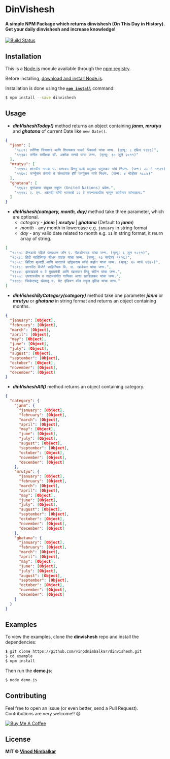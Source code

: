 # DinVishesh

#### A simple NPM Package which returns dinvishesh (On This Day in History). Get your daily dinvishesh and increase knowledge!
[![Build Status](https://travis-ci.org/vinodnimbalkar/dinvishesh.svg?branch=master)](https://travis-ci.org/vinodnimbalkar/dinvishesh)

## Installation

This is a [Node.js](https://nodejs.org/en/) module available through the
[npm registry](https://www.npmjs.com/).

Before installing, [download and install Node.js](https://nodejs.org/en/download/).

Installation is done using the
**[`npm install`](https://docs.npmjs.com/getting-started/installing-npm-packages-locally)** command:

```bash
$ npm install --save dinvishesh
```

## Usage

- **_dinVisheshToday()_** method returns an object containing **_janm_**, **_mrutyu_** and **_ghatana_** of current Date like `new Date()`.

```json
{
  "janm": [
    "१८८१: स्पॅनिश चित्रकार आणि शिल्पकार पाब्लो पिकासो यांचा जन्म. (मृत्यू: ८ एप्रिल १९७३)",
    "१९३७: संगीत समीक्षक डॉ. अशोक रानडे यांचा जन्म. (मृत्यू: ३० जुलै २०११)"
  ],
  "mrutyu": [
    "१९५५: शास्त्रीय गायक पं. दत्तात्रय विष्णू ऊर्फ बापूराव पलुसकर यांचे निधन. (जन्म: २८ मे १९२१)",
    "१९६०: फर्ग्युसन कंपनी चे संस्थापक हॅरी फर्ग्युसन यांचे निधन. (जन्म: ४ नोव्हेंबर १८८४)"
  ],
  "ghatana": [
    "१९६२: युगांडाचा संयुक्त राष्ट्रांत (United Nations) प्रवेश.",
    "१९९४: ए. एम. अहमदी यांनी भारताचे २६ वे सरन्यायाधीश म्हणुन कार्यभार सांभाळला."
  ]
}
```

- **_dinVishesh(category, month, day)_** method take three parameter, which are optional.
  - _category_ - **_janm_** | **_mrutyu_** | **_ghatana_** (Default to **_janm_**)
  - _month_ - any month in lowercase e.g. `january` in string format
  - _day_ - any valid date related to month e.g. `11` in string format, it reurn array of string.

```json
[
  "१८१५: कॅनडाचे पहिले पंतप्रधान जॉन ए. मॅकडोनाल्ड यांचा जन्म. (मृत्यू: ६ जून १८९१)",
  "१८५८: हिंदी साहित्यिक श्रीधर पाठक यांचा जन्म. (मृत्यू: १३ सप्टेंबर १९२६)",
  "१८५९: ब्रिटिश मुत्सद्दी आणि भारताचे व्हॉइसराय लॉर्ड कर्झन यांचा जन्म. (मृत्यू: २० मार्च १९२५)",
  "१८९८: ज्ञानपीठ विजेते साहित्यिक वि. स. खांडेकर यांचा जन्म.",
  "१९४४: झारखंडचे ७ वे मुख्यमंत्री आणि खासदार शिबू सोरेन यांचा जन्म.",
  "१९५५: उपशास्त्रीय व नाट्यसंगीत गायिका आशा खाडिलकर यांचा जन्म.",
  "१९७३: क्रिकेटपटू खेळाडू द. ग्रेट इंडियन वॉल राहुल द्रविड यांचा जन्म."
]
```

- **_dinVisheshByCategory(category)_** method take one parameter **_janm_** or **_mrutyu_** or **_ghatana_** in string format and returns an object containing months.

```json
{
  "january": [Object],
  "february": [Object],
  "march": [Object],
  "april": [Object],
  "may": [Object],
  "june": [Object],
  "july": [Object],
  "august": [Object],
  "september": [Object],
  "october": [Object],
  "november": [Object],
  "december": [Object]
}
```

- **_dinVisheshAll()_** method returns an object containing category.

```json
{
  "category": {
    "janm": {
      "january": [Object],
      "february": [Object],
      "march": [Object],
      "april": [Object],
      "may": [Object],
      "june": [Object],
      "july": [Object],
      "august": [Object],
      "september": [Object],
      "october": [Object],
      "november": [Object],
      "december": [Object]
    },
    "mrutyu": {
      "january": [Object],
      "february": [Object],
      "march": [Object],
      "april": [Object],
      "may": [Object],
      "june": [Object],
      "july": [Object],
      "august": [Object],
      "september": [Object],
      "october": [Object],
      "november": [Object],
      "december": [Object]
    },
    "ghatana": {
      "january": [Object],
      "february": [Object],
      "march": [Object],
      "april": [Object],
      "may": [Object],
      "june": [Object],
      "july": [Object],
      "august": [Object],
      "september": [Object],
      "october": [Object],
      "november": [Object],
      "december": [Object]
    }
  }
}
```

## Examples

To view the examples, clone the **dinvishesh** repo and install the dependencies:

```bash
$ git clone https://github.com/vinodnimbalkar/dinvishesh.git
$ cd example
$ npm install
```

Then run the **demo.js**:

```bash
$ node demo.js
```

## Contributing

Feel free to open an issue (or even better, send a Pull Request). Contributions are very welcome!! 😄

<a href="https://www.buymeacoffee.com/vinodnimbalkar" target="_blank"><img src="https://www.buymeacoffee.com/assets/img/custom_images/orange_img.png" alt="Buy Me A Coffee" style="height: auto !important;width: auto !important;" ></a>

## License

**MIT &copy; [Vinod Nimbalkar](https://github.com/vinodnimbalkar/dinvishesh/blob/master/LICENSE)**

